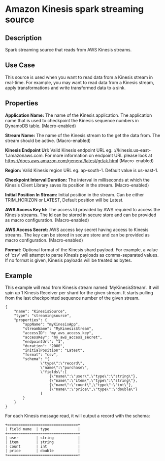 # Amazon Kinesis spark streaming source

Description
-----------
Spark streaming source that reads from AWS Kinesis streams.

Use Case
--------
This source is used when you want to read data from a Kinesis stream in real-time. For example, you may want to read
data from a Kinesis stream, apply transformations and write transformed data to a sink.

Properties
----------
**Application Name:** The name of the Kinesis application. The application name that is used to checkpoint the Kinesis sequence
numbers in DynamoDB table. (Macro-enabled)

**Stream Name:** The name of the Kinesis stream to the get the data from. The stream should be active. (Macro-enabled)

**Kinesis Endpoint Url:** Valid Kinesis endpoint URL eg. <protocol>://kinesis.us-east-1.amazonaws.com. For more information on
 endpoint URL please look at https://docs.aws.amazon.com/general/latest/gr/ak.html (Macro-enabled)

**Region:** Valid Kinesis region URL eg. ap-south-1. Default value is us-east-1.

**Checkpoint Interval Duration:** The interval in milliseconds at which the Kinesis Client Library saves its position in the stream.
(Macro-enabled)

**Initial Position In Stream:** Initial position in the stream. Can be either TRIM_HORIZON or LATEST, Default position will be
Latest.

**AWS Access Key Id:** The access Id provided by AWS required to access the Kinesis streams. The Id can be stored in secure
store and can be provided as macro configuration. (Macro-enabled)

**AWS Access Secret:** AWS access key secret having access to Kinesis streams. The key can be stored in secure store and
can be provided as macro configuration. (Macro-enabled)

**Format:** Optional format of the Kinesis shard payload. For example, a value of 'csv' will attempt to parse Kinesis
 payloads as comma-separated values. If no format is given, Kinesis payloads will be treated as bytes.

Example
-------
This example will read from Kinesis stream named 'MyKinesisStream'. It will spin up 1 Kinesis Receiver per shard for the
given stream. It starts pulling from the last checkpointed sequence number of the given stream.

    {
        "name": "KinesisSource",
        "type": "streamingsource",
        "properties": {
            "appName": "myKinesisApp",
            "streamName": "MyKinesisStream",
            "accessID": "my_aws_access_key",
            "accessKey": "my_aws_access_secret",
            "endpointUrl": "1",
            "duration": "2000",
            "initialPosition": "Latest",
            "format": "csv",
            "schema": "{
                    \"type\":\"record\",
                    \"name\":\"purchase\",
                    \"fields\":[
                        {\"name\":\"user\",\"type\":\"string\"},
                        {\"name\":\"item\",\"type\":\"string\"},
                        {\"name\":\"count\",\"type\":\"int\"},
                        {\"name\":\"price\",\"type\":\"double\"}
                    ]
            }
        }
    }

For each Kinesis message read, it will output a record with the schema:

    +================================+
    | field name  | type             |
    +================================+
    | user        | string           |
    | item        | string           |
    | count       | int              |
    | price       | double           |
    +================================+
